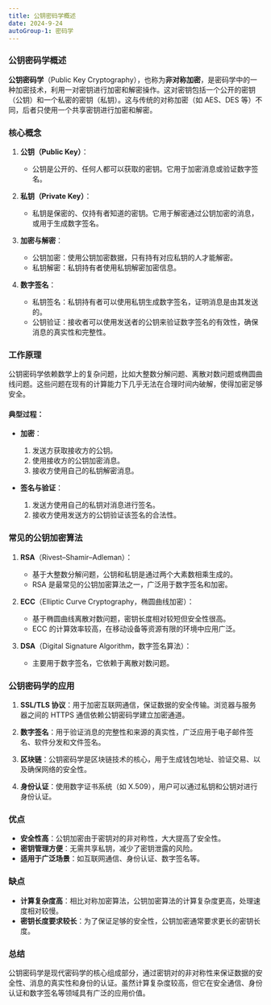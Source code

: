 ```yaml
---
title: 公钥密码学概述
date: 2024-9-24
autoGroup-1: 密码学
---
```


### 公钥密码学概述

**公钥密码学**（Public Key Cryptography），也称为**非对称加密**，是密码学中的一种加密技术，利用一对密钥进行加密和解密操作。这对密钥包括一个公开的密钥（公钥）和一个私密的密钥（私钥）。这与传统的对称加密（如 AES、DES 等）不同，后者只使用一个共享密钥进行加密和解密。

### 核心概念

1. **公钥（Public Key）**：
   - 公钥是公开的、任何人都可以获取的密钥。它用于加密消息或验证数字签名。
   
2. **私钥（Private Key）**：
   - 私钥是保密的、仅持有者知道的密钥。它用于解密通过公钥加密的消息，或用于生成数字签名。

3. **加密与解密**：
   - 公钥加密：使用公钥加密数据，只有持有对应私钥的人才能解密。
   - 私钥解密：私钥持有者使用私钥解密加密信息。
   
4. **数字签名**：
   - 私钥签名：私钥持有者可以使用私钥生成数字签名，证明消息是由其发送的。
   - 公钥验证：接收者可以使用发送者的公钥来验证数字签名的有效性，确保消息的真实性和完整性。

### 工作原理

公钥密码学依赖数学上的复杂问题，比如大整数分解问题、离散对数问题或椭圆曲线问题。这些问题在现有的计算能力下几乎无法在合理时间内破解，使得加密足够安全。

#### 典型过程：
- **加密**：
  1. 发送方获取接收方的公钥。
  2. 使用接收方的公钥加密消息。
  3. 接收方使用自己的私钥解密消息。
  
- **签名与验证**：
  1. 发送方使用自己的私钥对消息进行签名。
  2. 接收方使用发送方的公钥验证该签名的合法性。

### 常见的公钥加密算法

1. **RSA**（Rivest–Shamir–Adleman）：
   - 基于大整数分解问题，公钥和私钥是通过两个大素数相乘生成的。
   - RSA 是最常见的公钥加密算法之一，广泛用于数字签名和加密。

2. **ECC**（Elliptic Curve Cryptography，椭圆曲线加密）：
   - 基于椭圆曲线离散对数问题，密钥长度相对较短但安全性很高。
   - ECC 的计算效率较高，在移动设备等资源有限的环境中应用广泛。

3. **DSA**（Digital Signature Algorithm，数字签名算法）：
   - 主要用于数字签名，它依赖于离散对数问题。

### 公钥密码学的应用

1. **SSL/TLS 协议**：用于加密互联网通信，保证数据的安全传输。浏览器与服务器之间的 HTTPS 通信依赖公钥密码学建立加密通道。
   
2. **数字签名**：用于验证消息的完整性和来源的真实性，广泛应用于电子邮件签名、软件分发和文件签名。

3. **区块链**：公钥密码学是区块链技术的核心，用于生成钱包地址、验证交易、以及确保网络的安全性。

4. **身份认证**：使用数字证书系统（如 X.509），用户可以通过私钥和公钥对进行身份认证。

### 优点

- **安全性高**：公钥加密由于密钥对的非对称性，大大提高了安全性。
- **密钥管理方便**：无需共享私钥，减少了密钥泄露的风险。
- **适用于广泛场景**：如互联网通信、身份认证、数字签名等。

### 缺点

- **计算复杂度高**：相比对称加密算法，公钥加密算法的计算复杂度更高，处理速度相对较慢。
- **密钥长度要求较长**：为了保证足够的安全性，公钥加密通常要求更长的密钥长度。

### 总结

公钥密码学是现代密码学的核心组成部分，通过密钥对的非对称性来保证数据的安全性、消息的真实性和身份的认证。虽然计算复杂度较高，但它在安全通信、身份认证和数字签名等领域具有广泛的应用价值。